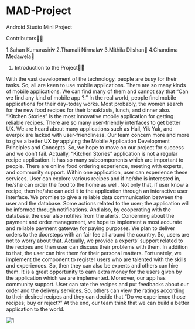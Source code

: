 # MAD-Project
Android Studio Mini Project

Contributors🧑‍💻

1.Sahan Kumarasiri💔
2.Thamali Nirmala💔
3.Mithila Dilshan💙
4.Chandima Medawela💚

1.	Introduction to the Project✍🏻


With the vast development of the technology, people are busy for their tasks. So, all are keen to use mobile applications. There are so many kinds of mobile applications. We can find many of them and cannot say that “Can we find any kind of mobile app ?.” 
In the real world, people find mobile applications for their day-today works. Most probably, the women search for the new food recipes for their breakfasts, lunch, and dinner also. “Kitchen Stories” is the most innovative mobile application for getting reliable recipes. There are so many user-friendly interfaces to get better UX. We are heard about many applications such as Hail, Yik Yak, and everpix are lacked with user-friendliness. Our team concern more and more to give a better UX by applying the Mobile Application Development Principles and Concepts. So, we hope to move on our project for success and we don’t fail. 
Actually, “Kitchen Stories” application is not a regular recipe application. It has so many subcomponents which are important to people. There are online food ordering experience, meeting with experts, and community support. Within one application, user can experience these services. User can explore various recipes and if he/she is interested in, he/she can order the food to the home as well. Not only that, if user know a recipe, then he/she can add it to the application through an interactive user interface. We promise to give a reliable data communication between the user and the database. Some actions related to the user; the application will be informed through notifications. And also, by cooperating with the database, the user also notifies from the alerts. 
Concerning about the payment and order management, we hope to implement a most accurate and reliable payment gateway for paying purposes. We plan to deliver orders to the doorsteps with an fair fee all around the country. So, users are not to worry about that. Actually, we provide a experts’ support related to the recipes and then user can discuss their problems with them. In addition to that, the user can hire them for their personal matters. Fortunately, we implement the component to register users who are talented with the skills and experiences. So, then they can also be experts and others can hire them. It is a great opportunity to earn extra money for the users given by the application which we are implemented. 
Moreover, our app has community support. User can rate the recipes and put feedbacks about our order and the delivery services. So, others can view the ratings according to their desired recipes and they can decide that “Do we experience those recipes; buy or reject?” At the end, our team think that we can build a better application to the world.  

![1](https://user-images.githubusercontent.com/86103554/129298042-96b0cbd2-401d-4509-8944-b397d24ba479.PNG)

